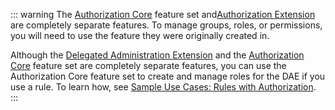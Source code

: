 ::: warning
The [Authorization Core](/authorization/guides/how-to) feature set and[Authorization Extension](/extensions/authorization-extension) are completely separate features. To manage groups, roles, or permissions, you will need to use the feature they were originally created in.

Although the [Delegated Administration Extension](/extensions/delegated-admin) and the [Authorization Core](/authorization/guides/how-to) feature set are completely separate features, you can use the Authorization Core feature set to create and manage roles for the DAE if you use a rule. To learn how, see [Sample Use Cases: Rules with Authorization](/authorization/concepts/sample-use-cases-rules#manage-delegated-administration-extension-roles-using-the-authorization-core-feature-set).
:::